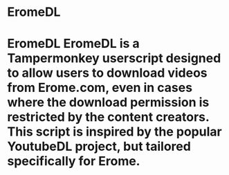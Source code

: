 # EromeDL
# EromeDL  EromeDL is a Tampermonkey userscript designed to allow users to download videos from Erome.com, even in cases where the download permission is restricted by the content creators. This script is inspired by the popular YoutubeDL project, but tailored specifically for Erome.
